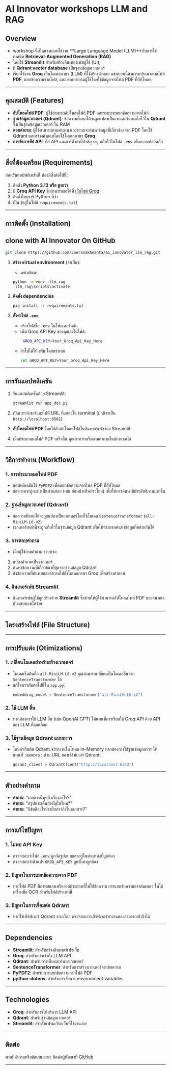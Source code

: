 # AI Innovator workshops  LLM and RAG

## Overview

- workshop นี้เป็นแชทบอทใช้งาน **Large Language Model (LLM)**กับการใช้เทคนิค   **Retrieval-Augmented Generation (RAG)** 
- โดยใช้ **Streamlit** สำหรับสร้างอินเทอร์เฟซผู้ใช้ (UI),
- มี **Qdrant vecter database** เป็นฐานข้อมูลเวกเตอร์ 
- เรียกใช้งาน **Groq** เป็นโมเดลภาษา (LLM) ที่ใช้สร้างคำตอบ แชทบอทนี้สามารถประมวลผลไฟล์ **PDF**, แยกข้อความจากไฟล์, และ ตอบคำถามผู้ใช้โดยใช้ข้อมูลจากไฟล์ PDF ที่อัปโหลด
---
## คุณสมบัติ (Features)

- **อัปโหลดไฟล์ PDF**: ผู้ใช้สามารถอัปโหลดไฟล์ PDF และระบบจะแยกข้อความจากไฟล์
- **ฐานข้อมูลเวกเตอร์ (Qdrant)**: ข้อความที่แยกได้จะถูกแปลงเป็นเวกเตอร์และเก็บไว้ใน **Qdrant** ซึ่งเป็นฐานข้อมูลเวกเตอร์ ใน RAM
- **ตอบคำถาม**: ผู้ใช้สามารถถามคำถาม และระบบจะค้นหาข้อมูลที่เกี่ยวข้องจาก PDF โดยใช้ Qdrant และสร้างคำตอบโดยใช้โมเดลภาษา **Groq**
- **การจัดการคีย์ API**: คีย์ API และการตั้งค่าที่สำคัญจะถูกเก็บไว้ในไฟล์ `.env` เพื่อความปลอดภัย

---
## สิ่งที่ต้องเตรียม (Requirements)

ก่อนรันแอปพลิเคชันนี้ ต้องมีสิ่งต่อไปนี้:

1. ติดตั้ง **Python 3.13 หรือ สูงกว่า**
2. มี **Groq API Key** ซึ่งสามารถขอได้ที่ [เว็บไซต์ Groq](https://groq.com/)
3. ติดตั้งไลบรารี Python ที่จำ
4. เป็น (อยู่ในไฟล์ `requirements.txt`)

---

## การติดตั้ง (Installation)

## clone with AI Innovator On GitHub

```bash  
git clone https://github.com/JeerasakAnanta/ai_innovator_llm_rag.git
```

1. **สร้าง virtual environment** (จำเป็น):
   - window 
   ```bash
   python -m venv .llm_rag
   .llm_rag\Scripts\activate
   ```

2. **ติดตั้ง dependencies**
   ```bash
   pip install -r requirements.txt
   ```

3. **ตั้งค่าไฟล์ `.env`**
   - สร้างไฟล์ชื่อ `.env` ในโฟลเดอร์หลัก
   - เพิ่ม Groq API Key ของคุณลงในไฟล์:
     ```bash
      GROQ_API_KEY=Your_Groq_Api_Key_Here
     ```
   - ถ้าไม่ได้ให้ เพิ่ม โดยตรงเลย 
      ```bash 
      set GROQ_API_KEY=Your_Groq_Api_Key_Here
      ```
---
## การรันแอปพลิเคชัน

1. รันแอปพลิเคชันด้วย Streamlit:
   ```bash
   streamlit run app_doc.py
   ```

2. เปิดเบราว์เซอร์และไปที่ URL ที่แสดงใน terminal (ปกติจะเป็น `http://localhost:8501`)

3. **อัปโหลดไฟล์ PDF** โดยใช้ตัวอัปโหลดไฟล์ในอินเทอร์เฟซของ Streamlit

4. เมื่อประมวลผลไฟล์ PDF เสร็จสิ้น คุณสามารถเริ่มถามคำถามในช่องแชทได้

---
## วิธีการทำงาน (Workflow)

### 1. **การประมวลผลไฟล์ PDF**
   - แอปพลิเคชันใช้ `PyPDF2` เพื่อแยกข้อความจากไฟล์ PDF ที่อัปโหลด
   - ข้อความจะถูกแบ่งเป็นส่วนย่อย (เช่น ย่อหน้าหรือประโยค) เพื่อให้การค้นหามีประสิทธิภาพมากขึ้น

### 2. **ฐานข้อมูลเวกเตอร์ (Qdrant)**
   - ข้อความที่แยกได้จะถูกแปลงเป็นเวกเตอร์โดยใช้โมเดล `SentenceTransformer` (`all-MiniLM-L6-v2`)
   - เวกเตอร์เหล่านี้จะถูกเก็บไว้ในฐานข้อมูล Qdrant เพื่อให้สามารถค้นหาข้อมูลที่คล้ายกันได้

### 3. **การตอบคำถาม**
- เมื่อผู้ใช้ถามคำถาม ระบบจะ:
1. แปลงคำถามเป็นเวกเตอร์
2. ค้นหาข้อความที่เกี่ยวข้องที่สุดจากฐานข้อมูล Qdrant
3. ส่งข้อความที่ค้นพบและคำถามไปยังโมเดลภาษา Groq เพื่อสร้างคำตอบ

### 4. **อินเทอร์เฟซ Streamlit**
   - อินเทอร์เฟซผู้ใช้ถูกสร้างด้วย **Streamlit** ซึ่งช่วยให้ผู้ใช้สามารถอัปโหลดไฟล์ PDF และสนทนากับแชทบอทได้ง่าย

---

## โครงสร้างไฟล์ (File Structure)

---
## การปรับแต่ง (Otimizations)

### 1. **เปลี่ยนโมเดลสำหรับสร้างเวกเตอร์**
   - โมเดลเริ่มต้นคือ `all-MiniLM-L6-v2` คุณสามารถเปลี่ยนเป็นโมเดลอื่นจาก `SentenceTransformer` ได้
   - แก้ไขบรรทัดต่อไปนี้ใน `app.py`:
     ```python
     embedding_model = SentenceTransformer("all-MiniLM-L6-v2")
     ```

### 2. **ใช้ LLM อื่น**
   - หากต้องการใช้ LLM อื่น (เช่น OpenAI GPT) ให้แทนที่การเรียกใช้ Groq API ด้วย API ของ LLM ที่คุณเลือก

### 3. **ใช้ฐานข้อมูล Qdrant แบบถาวร**
   - โดยค่าเริ่มต้น Qdrant จะทำงานในโหมด In-Memory หากต้องการใช้ฐานข้อมูลถาวร ให้แทนที่ `:memory:` ด้วย URL ของเซิร์ฟเวอร์ Qdrant:
     ```python
     qdrant_client = QdrantClient("http://localhost:6333")
     ```

---

## ตัวอย่างคำถาม

- **คำถาม**: "เอกสารนี้พูดถึงเรื่องอะไร?"
- **คำถาม**: "สรุปประเด็นสำคัญได้ไหม?"
- **คำถาม**: "มีข้อดีอะไรบ้างที่กล่าวถึงในเอกสาร?"

---

## การแก้ไขปัญหา

### 1. **ไม่พบ API Key**
   - ตรวจสอบว่าไฟล์ `.env` ถูกจัดรูปแบบและอยู่ในตำแหน่งที่ถูกต้อง
   - ตรวจสอบว่าตัวแปร `GROQ_API_KEY` ถูกตั้งค่าถูกต้อง

### 2. **ปัญหาในการแยกข้อความจาก PDF**
   - หากไฟล์ PDF มีภาพสแกนหรือองค์ประกอบที่ไม่ใช่ข้อความ การแยกข้อความอาจล้มเหลว ให้ใช้เครื่องมือ OCR สำหรับไฟล์ประเภทนี้

### 3. **ปัญหาในการเชื่อมต่อ Qdrant**
   - หากใช้เซิร์ฟเวอร์ Qdrant ระยะไกล ตรวจสอบว่าเซิร์ฟเวอร์ทำงานและสามารถเข้าถึงได้

---

## Dependencies

- **Streamlit**: สำหรับสร้างอินเทอร์เฟซเว็บ
- **Groq**: สำหรับการเข้าถึง LLM API
- **Qdrant**: สำหรับการเก็บและค้นหาเวกเตอร์
- **SentenceTransformer**: สำหรับการสร้างเวกเตอร์จากข้อความ
- **PyPDF2**: สำหรับการแยกข้อความจากไฟล์ PDF
- **python-dotenv**: สำหรับการจัดการ environment variables

---

## Technologies

- **Groq**: สำหรับการให้บริการ LLM API
- **Qdrant**: สำหรับฐานข้อมูลเวกเตอร์
- **Streamlit**: สำหรับเฟรมเวิร์กเว็บที่ใช้งานง่าย

---

## ติดต่อ

หากมีคำถามหรือข้อเสนอแนะ ติดต่อผู้พัฒนาที่ [GitHub](https://github.com/JeerasakAnanta)

---